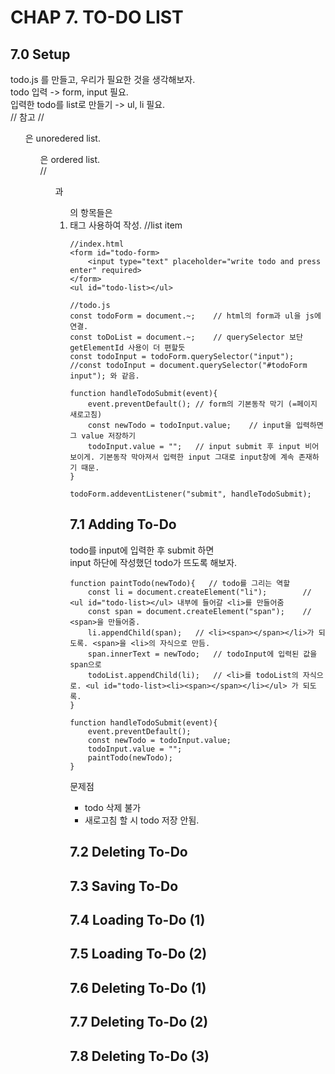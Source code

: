 # CHAP 7. TO-DO LIST
## 7.0 Setup
todo.js 를 만들고, 우리가 필요한 것을 생각해보자.<br>
todo 입력 -> form, input 필요.<br>
입력한 todo를 list로 만들기 -> ul, li 필요.<br>
// 참고
// <ul>은 unoredered list. <ol>은 ordered list.<br>
// <ul>과 <ol>의 항목들은 <li> 태그 사용하여 작성. //list item

```
//index.html
<form id="todo-form>
    <input type="text" placeholder="write todo and press enter" required>
</form>
<ul id="todo-list></ul>
```
```
//todo.js
const todoForm = document.~;    // html의 form과 ul을 js에 연결. 
const toDoList = document.~;    // querySelector 보단 getElementId 사용이 더 편할듯
const todoInput = todoForm.querySelector("input");
//const todoInput = document.querySelector("#todoForm input"); 와 같음.

function handleTodoSubmit(event){
    event.preventDefault(); // form의 기본동작 막기 (=페이지 새로고침)
    const newTodo = todoInput.value;    // input을 입력하면 그 value 저장하기
    todoInput.value = "";   // input submit 후 input 비어보이게. 기본동작 막아져서 입력한 input 그대로 input창에 계속 존재하기 때문.
}

todoForm.addeventListener("submit", handleTodoSubmit);
```

## 7.1 Adding To-Do
todo를 input에 입력한 후 submit 하면<br>
input 하단에 작성했던 todo가 뜨도록 해보자.
```
function paintTodo(newTodo){   // todo를 그리는 역할
    const li = document.createElement("li");        // <ul id="todo-list></ul> 내부에 들어갈 <li>를 만들어줌
    const span = document.createElement("span");    // <span>을 만들어줌.
    li.appendChild(span);   // <li><span></span></li>가 되도록. <span>을 <li>의 자식으로 만듬.
    span.innerText = newTodo;   // todoInput에 입력된 값을 span으로
    todoList.appendChild(li);   // <li>를 todoList의 자식으로. <ul id="todo-list><li><span></span></li></ul> 가 되도록.
}

function handleTodoSubmit(event){
    event.preventDefault();
    const newTodo = todoInput.value;
    todoInput.value = "";
    paintTodo(newTodo);
}

```
문제점
- todo 삭제 불가
- 새로고침 할 시 todo 저장 안됨.

## 7.2 Deleting To-Do

## 7.3 Saving To-Do
## 7.4 Loading To-Do (1)
## 7.5 Loading To-Do (2)
## 7.6 Deleting To-Do (1)
## 7.7 Deleting To-Do (2)
## 7.8 Deleting To-Do (3)